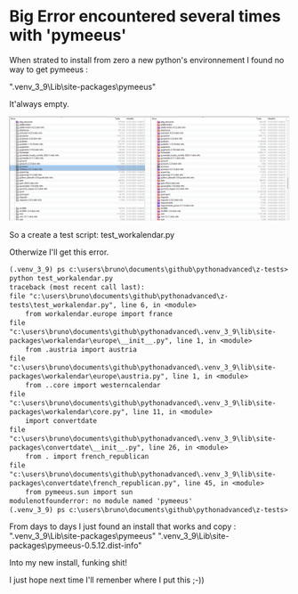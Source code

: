 # Big Error encountered several times with 'pymeeus'

When strated to install from zero a new python's environnement I found no way to get pymeeus :

"\.venv_3_9\Lib\site-packages\pymeeus"

It'always empty.

<div align="center">
  <a href="https://www.trading-et-data-analyses.com">
    <img src="2025-05-14_16h53_24.png" alt="pymeeus not present" />
  </a>
</div>

So a create a test script: test_workalendar.py

Otherwize I'll get this error.

    (.venv_3_9) ps c:\users\bruno\documents\github\pythonadvanced\z-tests> python test_workalendar.py                                                                  
    traceback (most recent call last):
    file "c:\users\bruno\documents\github\pythonadvanced\z-tests\test_workalendar.py", line 6, in <module>
        from workalendar.europe import france
    file "c:\users\bruno\documents\github\pythonadvanced\.venv_3_9\lib\site-packages\workalendar\europe\__init__.py", line 1, in <module>
        from .austria import austria
    file "c:\users\bruno\documents\github\pythonadvanced\.venv_3_9\lib\site-packages\workalendar\europe\austria.py", line 1, in <module>
        from ..core import westerncalendar
    file "c:\users\bruno\documents\github\pythonadvanced\.venv_3_9\lib\site-packages\workalendar\core.py", line 11, in <module>
        import convertdate
    file "c:\users\bruno\documents\github\pythonadvanced\.venv_3_9\lib\site-packages\convertdate\__init__.py", line 26, in <module>
        from . import french_republican
    file "c:\users\bruno\documents\github\pythonadvanced\.venv_3_9\lib\site-packages\convertdate\french_republican.py", line 45, in <module>
        from pymeeus.sun import sun
    modulenotfounderror: no module named 'pymeeus'
    (.venv_3_9) ps c:\users\bruno\documents\github\pythonadvanced\z-tests>

From days to days I just found an install that works and copy :
"\.venv_3_9\Lib\site-packages\pymeeus"
"\.venv_3_9\Lib\site-packages\pymeeus-0.5.12.dist-info"

Into my new install, funking shit!

I just hope next time I'll remenber where I put this ;-))
